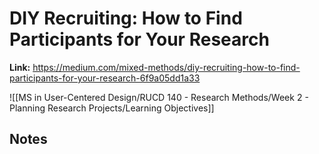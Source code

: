 # DIY Recruiting: How to Find Participants for Your Research
**Link:** https://medium.com/mixed-methods/diy-recruiting-how-to-find-participants-for-your-research-6f9a05dd1a33

![[MS in User-Centered Design/RUCD 140 - Research Methods/Week 2 - Planning Research Projects/Learning Objectives]]

## Notes
